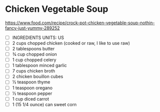 # Chicken Vegetable Soup

https://www.food.com/recipe/crock-pot-chicken-vegetable-soup-nothin-fancy-just-yummy-289252

- [ ] INGREDIENTS UNITS: US
- [ ] 2 cups chopped chicken (cooked or raw, I like to use raw)
- [ ] 2 tablespoons butter
- [ ] 3⁄4 cup chopped onion
- [ ] 1 cup chopped celery
- [ ] 1 tablespoon minced garlic
- [ ] 7 cups chicken broth
- [ ] 2 chicken bouillon cubes
- [ ] 1⁄2 teaspoon thyme
- [ ] 1 teaspoon oregano
- [ ] 1⁄2 teaspoon pepper
- [ ] 1 cup diced carrot
- [ ] 1 (15 1/4 ounce) can sweet corn
